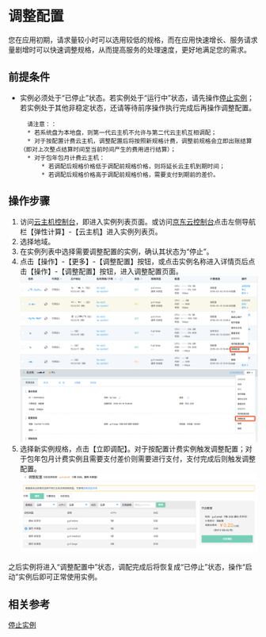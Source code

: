 # 调整配置

您在应用初期，请求量较小时可以选用较低的规格，而在应用快速增长、服务请求量剧增时可以快速调整规格，从而提高服务的处理速度，更好地满足您的需求。

## 前提条件

* 实例必须处于“已停止”状态。若实例处于“运行中”状态，请先操作[停止实例](Stop-Instance.md)；若实例处于其他非稳定状态，还请等待前序操作执行完成后再操作调整配置。
	
		请注意：：
		* 若系统盘为本地盘，则第一代云主机不允许与第二代云主机互相调配；
		* 对于按配置计费云主机，调整配置后将按照新规格计费，调整前规格会立即出账结算（即对上次整点结算时间至当前时间产生的费用进行结算）；
		* 对于包年包月计费云主机：
			* 若调配后规格价格低于调配前规格价格，则将延长云主机到期时间；
			* 若调配后规格价格高于调配前规格价格，需要支付到期前的差价。


## 操作步骤
1. 访问[云主机控制台](https://cns-console.jdcloud.com/host/compute/list)，即进入实例列表页面。或访问[京东云控制台](https://console.jdcloud.com)点击左侧导航栏【弹性计算】-【云主机】进入实例列表页。
2. 选择地域。
3. 在实例列表中选择需要调整配置的实例，确认其状态为“停止”。
4. 点击【操作】-【更多】-【调整配置】按钮，或点击实例名称进入详情页后点击【操作】-【调整配置】按钮，进入调整配置页面。
![](../../../../../image/vm/resize1.png) ![](../../../../../image/vm/resize2.png)
5. 选择新实例规格，点击【立即调配】。对于按配置计费实例触发调整配置；对于包年包月计费实例且需要支付差价则需要进行支付，支付完成后则触发调整配置。![](../../../../../image/vm/resize3.png)

之后实例将进入“调整配置中”状态，调配完成后将恢复成“已停止”状态，操作“启动”实例后即可正常使用实例。
## 相关参考

[停止实例](Stop-Instance.md)
